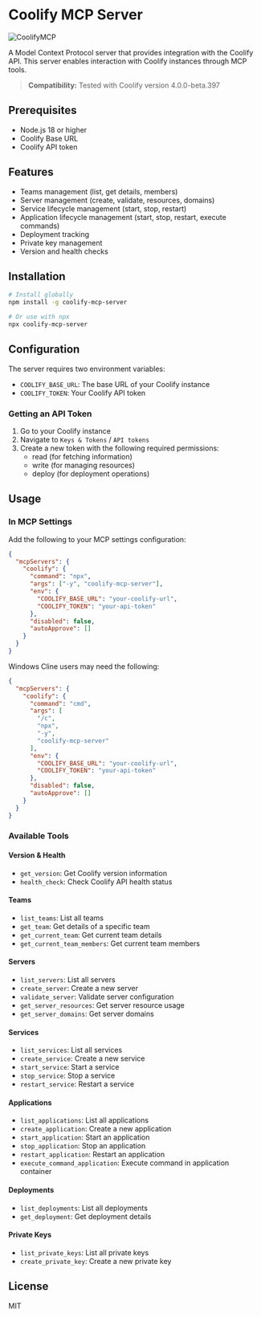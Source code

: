 # Coolify MCP Server

![CoolifyMCP](https://github.com/wrediam/coolify-mcp-server/blob/main/graphics/CoolifyMCP.png)

A Model Context Protocol server that provides integration with the Coolify API. This server enables interaction with Coolify instances through MCP tools.

> **Compatibility:** Tested with Coolify version 4.0.0-beta.397

## Prerequisites

- Node.js 18 or higher
- Coolify Base URL
- Coolify API token

## Features

- Teams management (list, get details, members)
- Server management (create, validate, resources, domains)
- Service lifecycle management (start, stop, restart)
- Application lifecycle management (start, stop, restart, execute commands)
- Deployment tracking
- Private key management
- Version and health checks

## Installation

```bash
# Install globally
npm install -g coolify-mcp-server

# Or use with npx
npx coolify-mcp-server
```

## Configuration

The server requires two environment variables:

- `COOLIFY_BASE_URL`: The base URL of your Coolify instance
- `COOLIFY_TOKEN`: Your Coolify API token

### Getting an API Token

1. Go to your Coolify instance
2. Navigate to `Keys & Tokens` / `API tokens`
3. Create a new token with the following required permissions:
   - read (for fetching information)
   - write (for managing resources)
   - deploy (for deployment operations)

## Usage

### In MCP Settings

Add the following to your MCP settings configuration:

```json
{
  "mcpServers": {
    "coolify": {
      "command": "npx",
      "args": ["-y", "coolify-mcp-server"],
      "env": {
        "COOLIFY_BASE_URL": "your-coolify-url",
        "COOLIFY_TOKEN": "your-api-token"
      },
      "disabled": false,
      "autoApprove": []
    }
  }
}
```

Windows Cline users may need the following:

```json
{
  "mcpServers": {
    "coolify": {
      "command": "cmd",
      "args": [
        "/c",
        "npx",
        "-y",
        "coolify-mcp-server"
      ],
      "env": {
        "COOLIFY_BASE_URL": "your-coolify-url",
        "COOLIFY_TOKEN": "your-api-token"
      },
      "disabled": false,
      "autoApprove": []
    }
  }
}
```

### Available Tools

#### Version & Health
- `get_version`: Get Coolify version information
- `health_check`: Check Coolify API health status

#### Teams
- `list_teams`: List all teams
- `get_team`: Get details of a specific team
- `get_current_team`: Get current team details
- `get_current_team_members`: Get current team members

#### Servers
- `list_servers`: List all servers
- `create_server`: Create a new server
- `validate_server`: Validate server configuration
- `get_server_resources`: Get server resource usage
- `get_server_domains`: Get server domains

#### Services
- `list_services`: List all services
- `create_service`: Create a new service
- `start_service`: Start a service
- `stop_service`: Stop a service
- `restart_service`: Restart a service

#### Applications
- `list_applications`: List all applications
- `create_application`: Create a new application
- `start_application`: Start an application
- `stop_application`: Stop an application
- `restart_application`: Restart an application
- `execute_command_application`: Execute command in application container

#### Deployments
- `list_deployments`: List all deployments
- `get_deployment`: Get deployment details

#### Private Keys
- `list_private_keys`: List all private keys
- `create_private_key`: Create a new private key

## License

MIT

